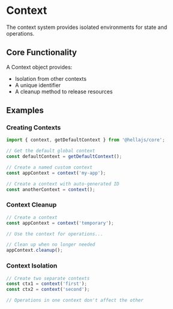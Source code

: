 # Context

The context system provides isolated environments for state and operations.

## Core Functionality

A Context object provides:
- Isolation from other contexts
- A unique identifier
- A cleanup method to release resources

## Examples

### Creating Contexts

```typescript
import { context, getDefaultContext } from '@hellajs/core';

// Get the default global context
const defaultContext = getDefaultContext();

// Create a named custom context
const appContext = context('my-app');

// Create a context with auto-generated ID
const anotherContext = context();
```

### Context Cleanup

```typescript
// Create a context
const appContext = context('temporary');

// Use the context for operations...

// Clean up when no longer needed
appContext.cleanup();
```

### Context Isolation

```typescript
// Create two separate contexts
const ctx1 = context('first');
const ctx2 = context('second');

// Operations in one context don't affect the other
```